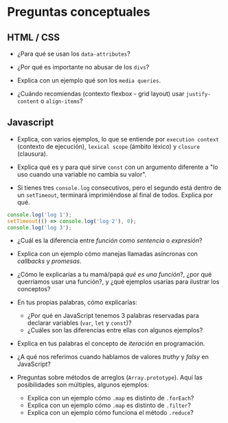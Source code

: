 # Preguntas conceptuales

## HTML / CSS

* ¿Para qué se usan los `data-attributes`?

* ¿Por qué es importante no abusar de los `divs`?

* Explica con un ejemplo qué son los `media queries`.

* ¿Cuándo recomiendas (contexto flexbox - grid layout) usar `justify-content` o
   `align-items`?

## Javascript

* Explica, con varios ejemplos, lo que se entiende por `execution context`
   (contexto de ejecución), `lexical scope` (ámbito léxico) y `closure`
   (clausura).

* Explica qué es y para qué sirve `const` con un argumento diferente a "lo uso
   cuando una variable no cambia su valor".

* Si tienes tres `console.log` consecutivos, pero el segundo está dentro de un
   `setTimeout`, terminará imprimiéndose al final de todos. Explica por qué.
```js
console.log('log 1');
setTimeout(() => console.log('log 2'), 0);
console.log('log 3');
```

* ¿Cuál es la diferencia entre _función_ como _sentencia_ o _expresión_?

* Explica con un ejemplo cómo manejas llamadas asíncronas con _callbacks_ y
   _promesas_.

* ¿Cómo le explicarías a tu mamá/papá _qué es una función_?, ¿por qué
    querríamos usar una función?, y ¿qué ejemplos usarías para ilustrar los
    conceptos?

* En tus propias palabras, cómo explicarías:

    * ¿Por qué en JavaScript tenemos 3 palabras reservadas para declarar
      variables (`var`, `let` y `const`)?
    * ¿Cuáles son las diferencias entre ellas con algunos ejemplos?

* Explica en tus palabras el concepto de _iteración_ en programación.

* ¿A qué nos referimos cuando hablamos de valores _truthy_ y _falsy_ en
    JavaScript?

* Preguntas sobre métodos de arreglos (`Array.prototype`). Aquí las
    posibilidades son múltiples, algunos ejemplos:

   * Explica con un ejemplo cómo `.map` es distinto de `.forEach`?
   * Explica con un ejemplo cómo `.map` es distinto de `.filter`?
   * Explica con un ejemplo cómo funciona el método `.reduce`?
